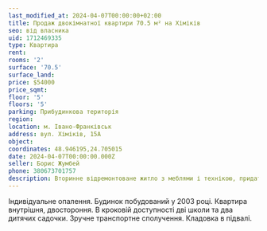 ```yaml
---
last_modified_at: 2024-04-07T00:00:00+02:00
title: Продаж двокімнатної квартири 70.5 м² на Хіміків
seo: від власника
uid: 1712469335
type: Квартира
rent:
rooms: '2'
surface: '70.5'
surface_land:
price: $54000
price_sqmt:
floor: '5'
floors: '5'
parking: Прибудинкова територія
region:
location: м. Івано-Франківськ
address: вул. Хіміків, 15А
object:
coordinates: 48.946195,24.705015
date: 2024-04-07T00:00:00.000Z
seller: Борис Жумбей
phone: 380673701757
description: Вторинне відремонтоване житло з меблями і технікою, придатне і готове для проживання
---
```


 Індивідуальне опалення. Будинок побудований у 2003 році. Квартира внутрішня, двостороння. В кроковій доступності дві школи та два дитячих садочки. Зручне транспортне сполучення. Кладовка в підвалі.
